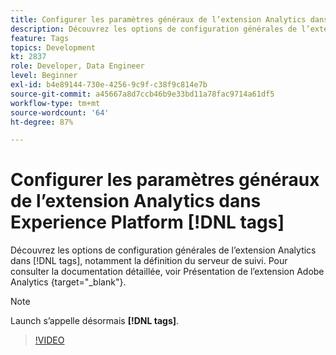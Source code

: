 ```yaml
---
title: Configurer les paramètres généraux de l’extension Analytics dans Experience Platform  [!DNL tags]
description: Découvrez les options de configuration générales de l’extension Analytics dans  [!DNL tags] , notamment la définition du serveur de suivi.
feature: Tags
topics: Development
kt: 2837
role: Developer, Data Engineer
level: Beginner
exl-id: b4e89144-730e-4256-9c9f-c38f9c814e7b
source-git-commit: a45667a8d7ccb46b9e33bd11a78fac9714a61df5
workflow-type: tm+mt
source-wordcount: '64'
ht-degree: 87%

---
```


# Configurer les paramètres généraux de l’extension Analytics dans Experience Platform [!DNL tags]

Découvrez les options de configuration générales de l’extension Analytics dans [!DNL tags], notamment la définition du serveur de suivi. Pour consulter la documentation détaillée, voir Présentation de l’extension Adobe Analytics [](https://experienceleague.adobe.com/docs/experience-platform/tags/extensions/client/analytics/overview.html?lang=fr){target="_blank"}.

>[!NOTE]
>
> Launch s’appelle désormais **[!DNL tags]**.

>[!VIDEO](https://video.tv.adobe.com/v/27093/?quality=12&learn=on)
